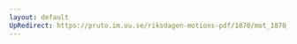 ```yaml
---
layout: default
UpRedirect: https://pruto.im.uu.se/riksdagen-motions-pdf/1870/mot_1870__ak__171/mot_1870__ak__171-001.pdf
---
```

